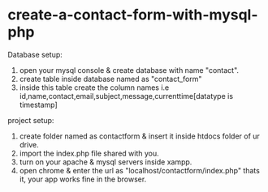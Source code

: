 # create-a-contact-form-with-mysql-php

Database setup:
1. open your mysql console & create database with name "contact".
2. create table inside database named as "contact_form"
3. inside this table create the column names i.e id,name,contact,email,subject,message,currenttime[datatype is timestamp]

project setup:
1. create folder named as contactform & insert it inside htdocs folder of ur drive.
2. import the index.php file shared with you.
3. turn on your apache & mysql servers inside xampp.
4. open chrome & enter the url as "localhost/contactform/index.php"
thats it, your app works fine in the browser.
